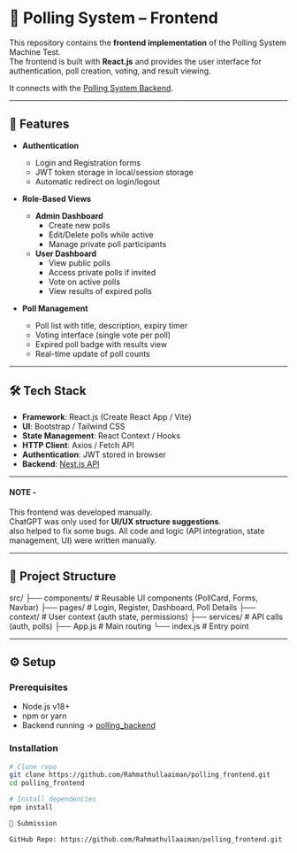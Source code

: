 # 🎨 Polling System – Frontend

This repository contains the **frontend implementation** of the Polling System Machine Test.  
The frontend is built with **React.js** and provides the user interface for authentication, poll creation, voting, and result viewing.  

It connects with the [Polling System Backend](https://github.com/Rahmathullaaiman/polling_backend.git).

---

## 🚀 Features

- **Authentication**
  - Login and Registration forms
  - JWT token storage in local/session storage
  - Automatic redirect on login/logout

- **Role-Based Views**
  - **Admin Dashboard**
    - Create new polls
    - Edit/Delete polls while active
    - Manage private poll participants
  - **User Dashboard**
    - View public polls
    - Access private polls if invited
    - Vote on active polls
    - View results of expired polls

- **Poll Management**
  - Poll list with title, description, expiry timer
  - Voting interface (single vote per poll)
  - Expired poll badge with results view
  - Real-time update of poll counts

---

## 🛠️ Tech Stack
- **Framework**: React.js (Create React App / Vite)
- **UI**: Bootstrap / Tailwind CSS
- **State Management**: React Context / Hooks
- **HTTP Client**: Axios / Fetch API
- **Authentication**: JWT stored in browser
- **Backend**: [Nest.js API](https://github.com/Rahmathullaaiman/polling_backend.git)

---

#### NOTE -

This frontend was developed manually.  
ChatGPT was only used for **UI/UX structure suggestions**.  
also helped to fix some bugs.
All code and logic (API integration, state management, UI) were written manually.

---

## 📂 Project Structure
src/
├── components/ # Reusable UI components (PollCard, Forms, Navbar)
├── pages/ # Login, Register, Dashboard, Poll Details
├── context/ # User context (auth state, permissions)
├── services/ # API calls (auth, polls)
├── App.js # Main routing
└── index.js # Entry point


---

## ⚙️ Setup

### Prerequisites
- Node.js v18+
- npm or yarn
- Backend running → [polling_backend](https://github.com/Rahmathullaaiman/polling_backend.git)

### Installation
```bash
# Clone repo
git clone https://github.com/Rahmathullaaiman/polling_frontend.git
cd polling_frontend

# Install dependencies
npm install

📩 Submission

GitHub Repo: https://github.com/Rahmathullaaiman/polling_frontend.git
